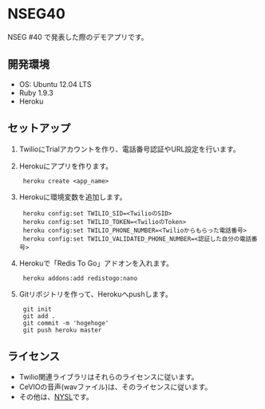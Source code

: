 NSEG40
========

NSEG #40 で発表した際のデモアプリです。




開発環境
----------

* OS: Ubuntu 12.04 LTS
* Ruby 1.9.3
* Heroku


セットアップ
----------

1. TwilioにTrialアカウントを作り、電話番号認証やURL設定を行います。


2. Herokuにアプリを作ります。  

        heroku create <app_name>


3. Herokuに環境変数を追加します。

        heroku config:set TWILIO_SID=<TwilioのSID>
        heroku config:set TWILIO_TOKEN=<TwilioのToken>
        heroku config:set TWILIO_PHONE_NUMBER=<Twilioからもらった電話番号>
        heroku config:set TWILIO_VALIDATED_PHONE_NUMBER=<認証した自分の電話番号>


4. Herokuで「Redis To Go」アドオンを入れます。

        heroku addons:add redistogo:nano


5. Gitリポジトリを作って、Herokuへpushします。

        git init
        git add .
        git commit -m 'hogehoge'
        git push heroku master



ライセンス
----------
* Twilio関連ライブラリはそれらのライセンスに従います。
* CeVIOの音声(wavファイル)は、そのライセンスに従います。
* その他は、[NYSL](http://www.kmonos.net/nysl/)です。
